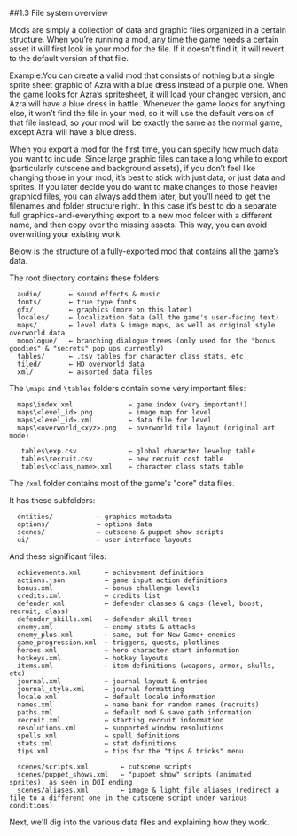 ##1.3 File system overview

Mods are simply a collection of data and graphic files organized in a certain structure.
When you’re running a mod, any time the game needs a certain asset it will first look in your mod for the file.
If it doesn’t find it, it will revert to the default version of that file.

Example:You can create a valid mod that consists of nothing but a single sprite sheet graphic of Azra with a
blue dress instead of a purple one. When the game looks for Azra’s spritesheet, it will load your changed version, 
and Azra will have a blue dress in battle. Whenever the game looks for anything else, it won’t find the file in your
mod, so it will use the default version of that file instead, so your mod will be exactly the same as the normal game,
except Azra will have a blue dress.

When you export a mod for the first time, you can specify how much data you want to include. Since large graphic files
can take a long while to export (particularly cutscene and background assets), if you don’t feel like changing those in
your mod, it’s best to stick with just data, or just data and sprites. If you later decide you do want to make changes to
those heavier graphicd files, you can always add them later, but you’ll need to get the filenames and folder structure right.
In this case it’s best to do a separate full graphics-and-everything export to a new mod folder with a different name, and 
then copy over the missing assets. This way, you can avoid overwriting your existing work.

Below is the structure of a fully-exported mod that contains all the game’s data.

The root directory contains these folders:

```
  audio/       ← sound effects & music
  fonts/       ← true type fonts
  gfx/         ← graphics (more on this later)
  locales/     ← localization data (all the game's user-facing text)
  maps/        ← level data & image maps, as well as original style overworld data
  monologue/   ← branching dialogue trees (only used for the "bonus goodies" & "secrets" pop ups currently)
  tables/      ← .tsv tables for character class stats, etc
  tiled/       ← HD overworld data
  xml/         ← assorted data files
```

The `\maps` and `\tables` folders contain some very important files:

```
  maps\index.xml              ← game index (very important!)
  maps\<level_id>.png         ← image map for level
  maps\<level_id>.xml         ← data file for level
  maps\<overworld_<xyz>.png   ← overworld tile layout (original art mode)
```

```
   tables\exp.csv             ← global character levelup table
   tables\recruit.csv         ← new recruit cost table
   tables\<class_name>.xml    ← character class stats table
```

The `/xml` folder contains most of the game's "core" data files. 

It has these subfolders:
```
  entities/           ← graphics metadata
  options/            ← options data
  scenes/             ← cutscene & puppet show scripts
  ui/                 ← user interface layouts
```
  
And these significant files:
```
  achievements.xml      ← achievement definitions
  actions.json          ← game input action definitions
  bonus.xml             ← bonus challenge levels
  credits.xml           ← credits list
  defender.xml          ← defender classes & caps (level, boost, recruit, class)
  defender_skills.xml   ← defender skill trees
  enemy.xml             ← enemy stats & attacks
  enemy_plus.xml        ← same, but for New Game+ enemies
  game_progression.xml  ← triggers, quests, plotlines
  heroes.xml            ← hero character start information
  hotkeys.xml           ← hotkey layouts
  items.xml             ← item definitions (weapons, armor, skulls, etc)
  journal.xml           ← journal layout & entries
  journal_style.xml     ← journal formatting
  locale.xml            ← default locale information
  names.xml             ← name bank for random names (recruits)
  paths.xml             ← default mod & save path information
  recruit.xml           ← starting recruit information
  resolutions.xml       ← supported window resolutions
  spells.xml            ← spell definitions
  stats.xml             ← stat definitions
  tips.xml              ← tips for the "tips & tricks" menu
  
  scenes/scripts.xml        ← cutscene scripts
  scenes/puppet_shows.xml   ← "puppet show" scripts (animated sprites), as seen in DQI ending
  scenes/aliases.xml        ← image & light file aliases (redirect a file to a different one in the cutscene script under various conditions)
```

Next, we'll dig into the various data files and explaining how they work. 
